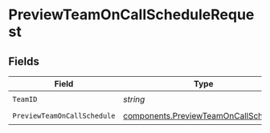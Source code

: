 # PreviewTeamOnCallScheduleRequest


## Fields

| Field                                                                                        | Type                                                                                         | Required                                                                                     | Description                                                                                  |
| -------------------------------------------------------------------------------------------- | -------------------------------------------------------------------------------------------- | -------------------------------------------------------------------------------------------- | -------------------------------------------------------------------------------------------- |
| `TeamID`                                                                                     | *string*                                                                                     | :heavy_check_mark:                                                                           | N/A                                                                                          |
| `PreviewTeamOnCallSchedule`                                                                  | [components.PreviewTeamOnCallSchedule](../../models/components/previewteamoncallschedule.md) | :heavy_check_mark:                                                                           | N/A                                                                                          |